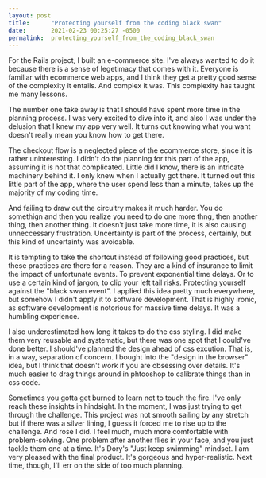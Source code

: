 ```yaml
---
layout: post
title:      "Protecting yourself from the coding black swan"
date:       2021-02-23 00:25:27 -0500
permalink:  protecting_yourself_from_the_coding_black_swan
---
```



For the Rails project, I built an e-commerce site. I've always wanted to do it because there is a sense of legetimacy that comes with it. Everyone is familiar with ecommerce web apps, and I think they get a pretty good sense of the complexity it entails. And complex it was. This complexity has taught me many lessons. 

The number one take away is that I should have spent more time in the planning process. I was very excited to dive into it, and also I was under the delusion that I knew my app very well. It turns out knowing what you want doesn't really mean you know how to get there. 

The checkout flow is a neglected piece of the ecommerce store, since it is rather uninteresting. I didn't do the planning for this part of the app, assuming it is not that complicated. Little did I know, there is an intricate machinery behind it. I only knew when I actually got there. It turned out this little part of the app, where the user spend less than a minute, takes up the majority of my coding time. 

 And failing to draw out the circuitry makes it much harder.  You do somethign and then you realize you need to do one more thng, then another thing, then another thing. It doesn't just take more time, it is also causing unneccessary frustration. Uncertainty is part of the process, certainly, but this kind of uncertainty was avoidable. 
 
It is tempting to take the shortcut instead of following good practices, but these practices are there for a reason. They are a kind of insurance to limit the impact of unfortunate events.  To prevent exponential time delays. Or to use a certain kind of jargon, to clip your left tail risks. Protecting yourself against the "black swan event". I applied this idea pretty much everywhere, but somehow I didn't apply it to software development. That is highly ironic, as software development is notorious for massive time delays. It was a humbling experience.

I also underestimated how long it takes to do the css styling. I did make them very reusable and systematic, but there was one spot that I could've done better. I should've planned the design ahead of css excution. That is, in a way, separation of concern. I bought into the "design in the browser" idea, but I think that doesn't work if you are obsessing over details. It's much easier to drag things around in phtooshop to calibrate things than in css code. 

Sometimes you gotta get burned to learn not to touch the fire. I've only reach these insights in hindsight. In the moment, I was just trying to get through the challenge.  This project was not smooth sailing by any stretch but if there was a silver lining,  I guess it forced me to rise up to the challenge. And rose I did. I feel much, much more comfortable with problem-solving. One problem after another flies in your face, and you just tackle them one at a time. It's Dory's "Just keep swimming" mindset. I am very pleased with  the final product. It's gorgeous and hyper-realistic. Next time, though, I'll err on the side of too much planning. 

